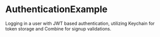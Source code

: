 # AuthenticationExample

Logging in a user with JWT based authentication, utilizing Keychain for token storage and Combine for signup validations.

